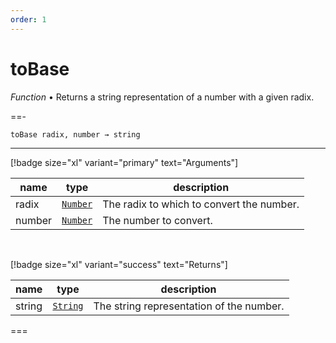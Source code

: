 ```yaml
---
order: 1
---
```

# toBase

_Function_ &bull; Returns a string representation of a number with a given radix.


==- <pre><code>toBase radix, number &rarr; string</code></pre>
<hr>

[!badge size="xl" variant="primary" text="Arguments"]

| name | type | description |
|------|------|-------------|
|radix|[`Number`][Number]|The radix to which to convert the number.|
|number|[`Number`][Number]|The number to convert.|

<br>

[!badge size="xl" variant="success" text="Returns"]

| name | type | description |
|------|------|-------------|
|string|[`String`][Global]|The string representation of the number.|



===




[Number]: https://developer.mozilla.org/en-US/docs/Web/JavaScript/Reference/Global_Objects/Number
[Global]: #